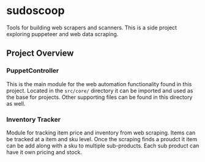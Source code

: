 # sudoscoop
Tools for building web scrapers and scanners. 
This is a side project exploring puppeteer and web data scraping.

## Project Overview
### PuppetController
This is the main module for the web automation functionality found in this project. 
Located in the `src/core/` directory it can be imported and used as the base for projects.
Other supporting files can be found in this directory as well.

### Inventory Tracker
Module for tracking item price and inventory from web scraping. 
Items can be tracked at a item and sku level.
Once the scraping finds a proudct it item can be add along with a sku to multiple sub-products.
Each sub product can have it own pricing and stock. 